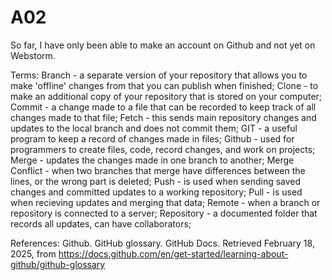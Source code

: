 # A02
So far, I have only been able to make an account on Github and not yet on Webstorm. 

Terms:
Branch - a separate version of your repository that allows you to make 'offline' changes from that you can publish when finished;
Clone - to make an additional copy of your repository that is stored on your computer;
Commit - a change made to a file that can be recorded to keep track of all changes made to that file;
Fetch - this sends main repository changes and updates to the local branch and does not commit them;
GIT - a useful program to keep a record of changes made in files;
Github - used for programmers to create files, code, record changes, and work on projects;
Merge - updates the changes made in one branch to another;
Merge Conflict - when two branches that merge have differences between the lines, or the wrong part is deleted;
Push - is used when sending saved changes and committed updates to a working repository;
Pull - is used when recieving updates and merging that data;
Remote - when a branch or repository is connected to a server;
Repository - a documented folder that records all updates, can have collaborators; 

References: 
Github. GitHub glossary. GitHub Docs. Retrieved February 18, 2025, from 
    https://docs.github.com/en/get-started/learning-about-github/github-glossary
